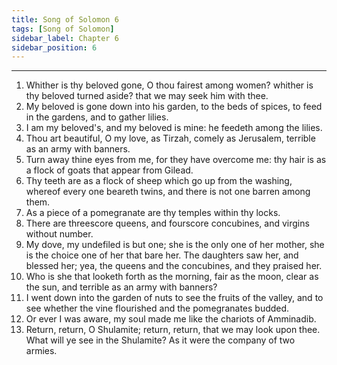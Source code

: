 ```yaml
---
title: Song of Solomon 6
tags: [Song of Solomon]
sidebar_label: Chapter 6
sidebar_position: 6
---
```


---
1. Whither is thy beloved gone, O thou fairest among women? whither is thy beloved turned aside? that we may seek him with thee.
2. My beloved is gone down into his garden, to the beds of spices, to feed in the gardens, and to gather lilies.
3. I am my beloved's, and my beloved is mine: he feedeth among the lilies.
4. Thou art beautiful, O my love, as Tirzah, comely as Jerusalem, terrible as an army with banners.
5. Turn away thine eyes from me, for they have overcome me: thy hair is as a flock of goats that appear from Gilead.
6. Thy teeth are as a flock of sheep which go up from the washing, whereof every one beareth twins, and there is not one barren among them.
7. As a piece of a pomegranate are thy temples within thy locks.
8. There are threescore queens, and fourscore concubines, and virgins without number.
9. My dove, my undefiled is but one; she is the only one of her mother, she is the choice one of her that bare her. The daughters saw her, and blessed her; yea, the queens and the concubines, and they praised her.
10. Who is she that looketh forth as the morning, fair as the moon, clear as the sun, and terrible as an army with banners?
11. I went down into the garden of nuts to see the fruits of the valley, and to see whether the vine flourished and the pomegranates budded.
12. Or ever I was aware, my soul made me like the chariots of Amminadib.
13. Return, return, O Shulamite; return, return, that we may look upon thee. What will ye see in the Shulamite? As it were the company of two armies.